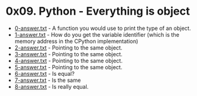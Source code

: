 # 0x09. Python - Everything is object

- [0-answer.txt](https://github.com/CharlesMariga/alx-higher_level_programming/blob/main/0x09-python-everything_is_object/0-answer.txt) - A function you would use to print the type of an object.
- [1-answer.txt](https://github.com/CharlesMariga/alx-higher_level_programming/blob/main/0x09-python-everything_is_object/1-answer.txt) - How do you get the variable identifier (which is the memory address in the CPython implementation)
- [2-answer.txt](https://github.com/CharlesMariga/alx-higher_level_programming/blob/main/0x09-python-everything_is_object/2-answer.txt) - Pointing to the same object.
- [3-answer.txt](https://github.com/CharlesMariga/alx-higher_level_programming/blob/main/0x09-python-everything_is_object/3-answer.txt) - Pointing to the same object.
- [4-answer.txt](https://github.com/CharlesMariga/alx-higher_level_programming/blob/main/0x09-python-everything_is_object/4-answer.txt) - Pointing to the same object.
- [5-answer.txt](https://github.com/CharlesMariga/alx-higher_level_programming/blob/main/0x09-python-everything_is_object/5-answer.txt) - Pointing to the same object.
- [6-answer.txt](https://github.com/CharlesMariga/alx-higher_level_programming/blob/main/0x09-python-everything_is_object/6-answer.txt) - Is equal?
- [7-answer.txt](https://github.com/CharlesMariga/alx-higher_level_programming/blob/main/0x09-python-everything_is_object/7-answer.txt) - Is the same
- [8-answer.txt]() - Is really equal.
